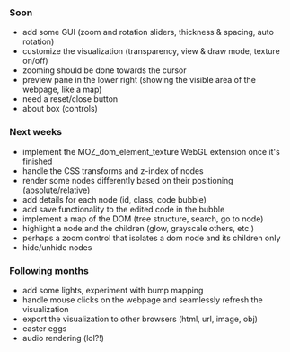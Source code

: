 ### Soon
* add some GUI (zoom and rotation sliders, thickness & spacing, auto rotation)
* customize the visualization (transparency, view & draw mode, texture on/off)
* zooming should be done towards the cursor
* preview pane in the lower right (showing the visible area of the webpage, like a map)
* need a reset/close button
* about box (controls)

### Next weeks
* implement the MOZ_dom_element_texture WebGL extension once it's finished
* handle the CSS transforms and z-index of nodes
* render some nodes differently based on their positioning (absolute/relative)
* add details for each node (id, class, code bubble)
* add save functionality to the edited code in the bubble
* implement a map of the DOM (tree structure, search, go to node)
* highlight a node and the children (glow, grayscale others, etc.)
* perhaps a zoom control that isolates a dom node and its children only
* hide/unhide nodes

### Following months
* add some lights, experiment with bump mapping
* handle mouse clicks on the webpage and seamlessly refresh the visualization
* export the visualization to other browsers (html, url, image, obj)
* easter eggs
* audio rendering (lol?!)